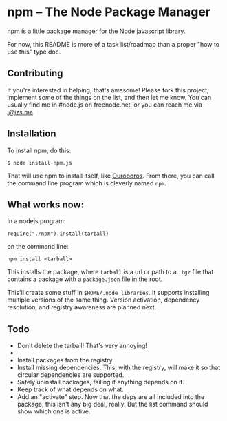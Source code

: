 # npm – The Node Package Manager

npm is a little package manager for the Node javascript library.

For now, this README is more of a task list/roadmap than a proper "how to use this" type doc.

## Contributing

If you're interested in helping, that's awesome!  Please fork this project, implement some of the things on the list, and then let me know.  You can usually find me in #node.js on freenode.net, or you can reach me via <i@izs.me>.

## Installation

To install npm, do this:

    $ node install-npm.js

That will use npm to install itself, like [Ouroboros](http://en.wikipedia.org/wiki/Ouroboros).  From there, you can call the command line program which is cleverly named `npm`.

## What works now:

In a nodejs program:

    require("./npm").install(tarball)

on the command line:

    npm install <tarball>

This installs the package, where `tarball` is a url or path to a `.tgz` file that contains a package with a `package.json` file in the root.

This'll create some stuff in `$HOME/.node_libraries`.  It supports installing multiple versions of the same thing.  Version activation, dependency resolution, and registry awareness are planned next.


## Todo

* Don't delete the tarball!  That's very annoying!
* 
* Install packages from the registry
* Install missing dependencies.  This, with the registry, will make it so that circular dependencies are supported.
* Safely uninstall packages, failing if anything depends on it.
* Keep track of what depends on what.
* Add an "activate" step.  Now that the deps are all included into the package, this isn't any big deal, really.  But the list command should show which one is active.
